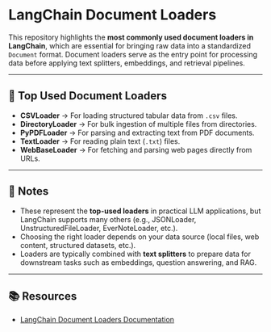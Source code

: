 # LangChain Document Loaders

This repository highlights the **most commonly used document loaders in LangChain**, which are essential for bringing raw data into a standardized `Document` format. Document loaders serve as the entry point for processing data before applying text splitters, embeddings, and retrieval pipelines.  

---

## 📌 Top Used Document Loaders

- **CSVLoader** → For loading structured tabular data from `.csv` files.  
- **DirectoryLoader** → For bulk ingestion of multiple files from directories.  
- **PyPDFLoader** → For parsing and extracting text from PDF documents.  
- **TextLoader** → For reading plain text (`.txt`) files.  
- **WebBaseLoader** → For fetching and parsing web pages directly from URLs.  

---

## 🔎 Notes
- These represent the **top-used loaders** in practical LLM applications, but LangChain supports many others (e.g., JSONLoader, UnstructuredFileLoader, EverNoteLoader, etc.).  
- Choosing the right loader depends on your data source (local files, web content, structured datasets, etc.).  
- Loaders are typically combined with **text splitters** to prepare data for downstream tasks such as embeddings, question answering, and RAG.  

---

## 📚 Resources
- [LangChain Document Loaders Documentation](https://python.langchain.com/docs/modules/data_connection/document_loaders/)
